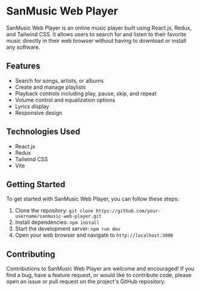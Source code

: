 # SanMusic Web Player

SanMusic Web Player is an online music player built using React.js, Redux, and Tailwind CSS. It allows users to search for and listen to their favorite music directly in their web browser without having to download or install any software.

## Features

- Search for songs, artists, or albums
- Create and manage playlists
- Playback controls including play, pause, skip, and repeat
- Volume control and equalization options
- Lyrics display
- Responsive design

## Technologies Used

- React.js
- Redux
- Tailwind CSS
- Vite

## Getting Started

To get started with SanMusic Web Player, you can follow these steps:

1. Clone the repository: `git clone https://github.com/your-username/sanmusic-web-player.git`
2. Install dependencies: `npm install`
3. Start the development server: `npm run dev`
4. Open your web browser and navigate to `http://localhost:3000`

## Contributing

Contributions to SanMusic Web Player are welcome and encouraged! If you find a bug, have a feature request, or would like to contribute code, please open an issue or pull request on the project's GitHub repository.

<!--
## License

SanMusic Web Player is released under the [MIT License](https://opensource.org/licenses/MIT).
-->
